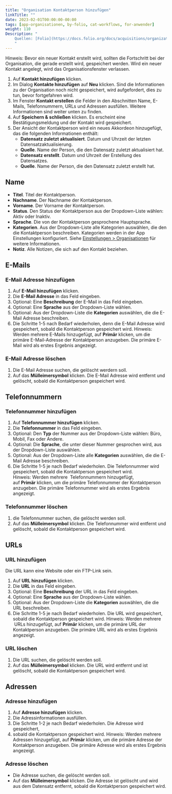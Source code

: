 ```yaml
---
title: "Organisation Kontaktperson hinzufügen"
linkTitle: ""
date: 2023-02-01T00:00:00-00:00
tags: [app-organisationen, by-folio, cat-workflows, for-anwender]
weight: 110
Description: "
    Quellen: [Folio](https://docs.folio.org/docs/acquisitions/organizations/#creating-a-contact-person) & [GBV](https://info.gbv.de/pages/viewpage.action?pageId=842793050)
    "
---
```


Hinweis: Bevor ein neuer Kontakt erstellt wird, sollten die Fortschritt bei der Organisation, die gerade erstellt wird, gespeichert werden. Wird ein neuer Kontakt angelegt, wird das Organisationsfenster verlassen.

1.  Auf **Kontakt hinzufügen** klicken.
2.  Im Dialog **Kontakte hinzufügen** auf **Neu** klicken. Sind die Informationen zu der Organisation noch nicht gespeichert, wird aufgefordert, dies zu tun, bevor fortgefahren wird.
3.  Im Fenster **Kontakt erstellen** die Felder in den Abschnitten Name, E-Mails, Telefonnummern, URLs und Adressen ausfüllen. Weitere Informationen sind weiter unten zu finden.
4.  Auf **Speichern & schließen** klicken. Es erscheint eine Bestätigungsmeldung und der Kontakt wird gespeichert.
5.  Der Ansicht der Kontaktperson wird ein neues Akkordeon hinzugefügt, das die folgenden Informationen enthält:
    -   **Datensatz zuletzt aktualisiert**. Datum und Uhrzeit der letzten Datensatzaktualisierung.
    -   **Quelle**. Name der Person, die den Datensatz zuletzt aktualisiert hat.
    -   **Datensatz erstellt**. Datum und Uhrzeit der Erstellung des Datensatzes.
    -   **Quelle**. Name der Person, die den Datensatz zuletzt erstellt hat.

## Name

-   **Titel**. Titel der Kontaktperson.
-   **Nachname**. Der Nachname der Kontaktperson.
-   **Vorname**. Der Vorname der Kontaktperson.
-   **Status**. Den Status der Kontaktperson aus der Dropdown-Liste wählen: Aktiv oder Inaktiv.
-   **Sprache**. Die von der Kontaktperson gesprochene Hauptsprache.
-   **Kategorien**. Aus der Dropdown-Liste alle Kategorien auswählen, die den die Kontaktperson beschreiben. Kategorien werden in der App Einstellungen konfiguriert. Siehe [Einstellungen > Organisationen](https://info.gbv.de/pages/viewpage.action?pageId=842793088) für weitere Informationen.
-   **Notiz**. Alle Notizen, die sich auf den Kontakt beziehen.

## E-Mails

### E-Mail Adresse hinzufügen

1.  Auf **E-Mail hinzufügen** klicken.
2.  Die **E-Mail Adresse** in das Feld eingeben.
3.  Optional: Eine **Beschreibung** der E-Mail in das Feld eingeben.
4.  Optional: Eine **Sprache** aus der Dropdown-Liste wählen.
5.  Optional: Aus der Dropdown-Liste die **Kategorien** auswählen, die die E-Mail Adresse beschreiben.
6.  Die Schritte 1-5 nach Bedarf wiederholen, denn die E-Mail Adresse wird gespeichert, sobald die Kontaktperson gespeichert wird. Hinweis: Werden mehrere E-Mails hinzugefügt, auf **Primär** klicken, um die primäre E-Mail-Adresse der Kontaktperson anzugeben. Die primäre E-Mail wird als erstes Ergebnis angezeigt.

### E-Mail Adresse löschen

1.  Die E-Mail Adresse suchen, die gelöscht werdern soll.
2.  Auf das **Mülleimersymbol** klicken. Die E-Mail Adresse wird entfernt und gelöscht, sobald die Kontaktperson gespeichert wird.

## Telefonnummern

### Telefonnummer hinzufügen

1.  Auf **Telefonnummer hinzufügen** klicken.
2.  Die **Telefonnummer** in das Feld eingeben.
3.  Optional: Den **Typ** der Nummer aus der Dropdown-Liste wählen: Büro, Mobil, Fax oder Andere.
4.  Optional: Die **Sprache**, die unter dieser Nummer gesprochen wird, aus der Dropdown-Liste auswählen.
5.  Optional: Aus der Dropdown-Liste alle **Kategorien** auswählen, die die E-Mail Adresse beschreiben.
6.  Die Schritte 1-5 je nach Bedarf wiederholen. Die Telefonnummer wird gespeichert, sobald die Kontaktperson gespeichert wird. Hinweis: Werden mehrere  Telefonnummern hinzugefügt, auf **Primär** klicken, um die primäre Telefonnummer der Kontaktperson anzugeben. Die primäre Telefonnummer wird als erstes Ergebnis angezeigt.

### Telefonnummer löschen

1.  die Telefonnummer suchen, die gelöscht werden soll.
2.  Auf das **Mülleimersymbol** klicken. Die Telefonnummer wird entfernt und gelöscht, sobald die Kontaktperson gespeichert wird.

## URLs

### URL hinzufügen

Die URL kann eine Website oder ein FTP-Link sein.

1.  Auf **URL hinzufügen** klicken.
2.  Die **URL** in das Feld eingeben.
3.  Optional: Eine **Beschreibung** der URL in das Feld eingeben.
4.  Optional: Eine **Sprache** aus der Dropdown-Liste wählen.
5.  Optional: Aus der Dropdown-Liste die **Kategorien** auswählen, die die URL beschreiben.
6.  Die Schritte 1-5 je nach Bedarf wiederholen. Die URL wird gespeichert, sobald die Kontaktperson gespeichert wird. Hinweis: Werden mehrere  URLs hinzugefügt, auf **Primär** klicken, um die primäre URL der Kontaktperson anzugeben. Die primäre URL wird als erstes Ergebnis angezeigt.

### URL löschen

1.  Die URL suchen, die gelöscht werden soll.
2.  Auf das **Mülleimersymbol** klicken. Die URL wird entfernt und ist gelöscht, sobald die Kontaktperson gespeichert wird.

## Adressen

### Adresse hinzufügen

1.  Auf **Adresse hinzufügen** klicken.
2.  Die Adressinformationen ausfüllen.
3.  Die Schritte 1-2 je nach Bedarf wiederholen. Die Adresse wird gespeichert,
4.  sobald die Kontaktperson gespeichert wird. Hinweis: Werden mehrere Adressen hinzugefügt, auf **Primär** klicken, um die primäre Adresse der Kontaktperson anzugeben. Die primäre Adresse wird als erstes Ergebnis angezeigt.

### Adresse löschen

-   Die Adresse suchen, die gelöscht werden soll.
-   Auf das **Mülleimersymbol** klicken. Die Adresse ist gelöscht und wird aus dem Datensatz entfernt, sobald die Kontaktperson gespeichert wird.
